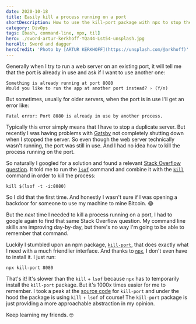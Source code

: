 ```yaml
---
date: 2020-10-18
title: Easily kill a process running on a port
shortDescription: How to use the kill-port package with npx to stop the process running on a given port
category: DivOps
tags: [bash, command-line, npx, til]
hero: ./sword-artur-kerkhoff-YQa44-Lst54-unsplash.jpg
heroAlt: Sword and dagger
heroCredit: 'Photo by [ARTUR KERKHOFF](https://unsplash.com/@arkhoff)'
---
```


Generally when I try to run a web server on an existing port, it will tell me that the port is already in use and ask if I want to use another one:

```shell
Something is already running at port 8080
Would you like to run the app at another port instead? › (Y/n)
```

But sometimes, usually for older servers, when the port is in use I'll get an error like:

```shell
Fatal error: Port 8080 is already in use by another process.
```

Typically this error simply means that I have to stop a duplicate server. But recently I was having problems with [Gatsby](https://www.gatsbyjs.com/) not completely shutting down when I stopped the server. So even though the web server technically wasn't running, the port was still in use. And I had no idea how to kill the process running on the port.

So naturally I googled for a solution and found a relevant [Stack Overflow question](https://stackoverflow.com/questions/11583562/how-to-kill-a-process-running-on-particular-port-in-linux). It told me to run the [`lsof`](https://linux.die.net/man/8/lsof) command and combine it with the [`kill`](http://linuxcommand.org/lc3_man_pages/kill1.html) command in order to kill the process:

```shell
kill $(lsof -t -i:8080)
```

So I did that the first time. And honestly I wasn't sure if I was opening a backdoor for someone to use my machine to mine Bitcoin. 😂

But the _next_ time I needed to kill a process running on a port, I had to google again to find that same Stack Overflow question. My command line skills are improving day-by-day, but there's no way I'm going to be able to remember that command.

Luckily I stumbled upon an npm package, [`kill-port`](https://www.npmjs.com/package/kill-port), that does exactly what I need with a much friendlier interface. And thanks to [`npx`](https://www.npmjs.com/package/npx), I don't even have to install it. I just run:

```shell
npx kill-port 8080
```

That's it! It's slower than the `kill` + `lsof` because `npx` has to temporarily install the `kill-port` package. But it's 1000x times easier for me to remember. I took a peak at the [source code](https://github.com/tiaanduplessis/kill-port/blob/867012edb415b1ce9a2533e558c6aa0b92b12333/index.js#L34-L36) for `kill-port` and under the hood the package is using `kill` + `lsof` of course! The `kill-port` package is just providing a more approachable abstraction in my opinion.

Keep learning my friends. 🤓
